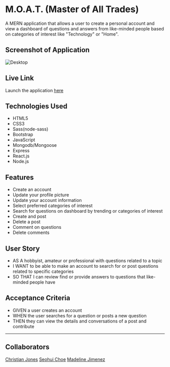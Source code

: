 # M.O.A.T. (Master of All Trades)

A MERN application that allows a user to create a personal account and view a dashboard of questions and answers from like-minded people based on categories of interest like "Technology" or "Home".

## Screenshot of Application

![Desktop](client/public/img/demo.gif)

## Live Link
Launch the application [here](------)

## Technologies Used
- HTML5
- CSS3
- Sass(node-sass)
- Bootstrap
- JavaScript
- Mongodb/Mongoose
- Express
- React.js
- Node.js

## Features
- Create an account
- Update your profile picture
- Update your account information
- Select preferred categories of interest
- Search for questions on dashboard by trending or categories of interest
- Create and post
- Delete a post
- Comment on questions
- Delete comments

## User Story
- AS A hobbyist, amateur or professional with questions related to a topic
- I WANT to be able to make an account to search for or post questions related to specific categories
- SO THAT I can review find or provide answers to questions that like-minded people have

## Acceptance Criteria
- GIVEN a user creates an account
- WHEN the user searches for a question or posts a new question
- THEN they can view the details and conversations of a post and contribute

- - -
## Collaborators
[Christian Jones](https://github.com/jonesec2)
[Seohui Choe](https://github.com/schoe14)
[Madeline Jimenez](https://github.com/mijimenez)


